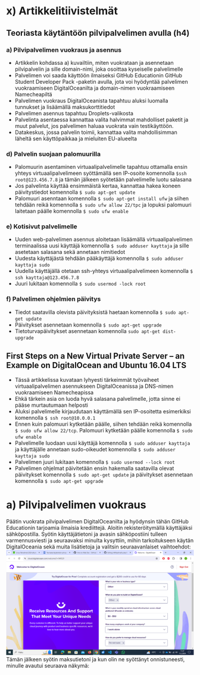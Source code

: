 # x) Artikkelitiivistelmät
## Teoriasta käytäntöön pilvipalvelimen avulla (h4)
### a) Pilvipalvelimen vuokraus ja asennus
- Artikkelin kohdassa a) kuvailtiin, miten vuokrataan ja asennetaan pilvipalvelin ja sille domain-nimi, joka osoittaa kyseiselle palvelimelle
- Palvelimen voi saada käyttöön ilmaiseksi GitHub Educationin GitHub Student Developer Pack -paketin avulla, jota voi hyödyntää palvelimen vuokraamiseen DigitalOceanilta ja domain-nimen vuokraamiseen Namecheapiltä
- Palvelimen vuokraus DigitalOceanista tapahtuu aluksi luomalla tunnukset ja lisäämällä maksukorttitiedot
- Palvelimen asennus tapahtuu Droplets-valikosta
- Palvelinta asentaessa kannattaa valita halvimmat mahdolliset paketit ja muut palvelut, jos palvelimen haluaa vuokrata vain testikäyttöön.
- Datakeskus, jossa palvelin toimii, kannattaa valita mahdollisimman läheltä sen käyttöpaikkaa ja mieluiten EU-alueelta
### d) Palvelin suojaan palomuurilla
- Palomuurin asentaminen virtuaalipalvelimelle tapahtuu ottamalla ensin yhteys virtuaalipalvelimeen syöttämällä sen IP-osoite komennolla
    ```$ssh root@123.456.7.8``` ja tämän jälkeen syötetään palvelimelle luotu salasana
- Jos palvelinta käyttää ensimmäistä kertaa, kannattaa hakea koneen päivitystiedot komennolla
    ```$ sudo apt-get update```
- Palomuuri asenntaan komennolla
    ```$ sudo apt-get install ufw``` ja siihen tehdään reikä komennolla
    ```$ sudo ufw allow 22/tpc``` ja lopuksi palomuuri laitetaan päälle komennolla
    ```$ sudo ufw enable```
### e) Kotisivut palvelimelle
- Uuden web-palvelimen asennus aloitetaan lisäämällä virtuaalipalvelimen terminaalissa uusi käyttäjä komennolla
    ```$ sudo adduser kayttaja``` ja sille asetetaan salasana sekä annetaan nimitiedot
- Uudesta käyttäjästä tehdään pääkäyttäjä komennolla
    ```$ sudo adduser kayttaja sudo```
- Uudella käyttäjällä otetaan ssh-yhteys virtuaalipalvelimeen komennolla
    ```$ ssh kayttaja@123.456.7.8```
- Juuri lukitaan komennolla
    ```$ sudo usermod -lock root```
### f) Palvelimen ohjelmien päivitys
- Tiedot saatavilla olevista päivityksistä haetaan komennolla
    ```$ sudo apt-get update```
- Päivitykset asennetaan komennolla
    ```$ sudo apt-get upgrade```
- Tietoturvapäivitykset asennetaan komennolla
    ```sudo apt-get dist-upgrade```

## First Steps on a New Virtual Private Server – an Example on DigitalOcean and Ubuntu 16.04 LTS
- Tässä artikkelissa kuvataan lyhyesti tärkeimmät työvaiheet virtuaalipalvelimen asennukseen DigitalOceanissa ja DNS-nimen vuokraamiseen Namecheapissa
- Ehkä tärkein asia on luoda hyvä salasana palvelimelle, jotta sinne ei pääse murtautumaan helposti
- Aluksi palvelimelle kirjaudutaan käyttämällä sen IP-osoitetta esimerkiksi komennolla
    ```$ ssh root@10.0.0.1```
- Ennen kuin palomuuri kytketään päälle, siihen tehdään reikä komennolla
    ```$ sudo ufw allow 22/tcp```. Palomuuri kytketään päälle komennolla
    ```$ sudo ufw enable```
- Palvelimelle luodaan uusi käyttäjä komennolla
    ```$ sudo adduser kayttaja``` ja käyttäjälle annetaan sudo-oikeudet komennolla
    ```$ sudo adduser kayttaja sudo```
- Palvelimen juuri lukitaan komennolla
    ```$ sudo usermod --lock root```
- Palvelimen ohjelmat päivitetään ensin hakemalla saatavilla olevat päivitykset komennolla
    ```$ sudo apt-get update``` ja päivitykset asennetaan komennolla
    ```$ sudo apt-get upgrade```

# a) Pilvipalvelimen vuokraus
Päätin vuokrata pilvipalvelimen DigitalOceanilta ja hyödynsin tähän GitHub Educationin tarjoamia ilmaisia krediittejä. Aloitin rekisteröitymällä käyttäjäksi sähköpostilla. Syötin käyttäjätietoni ja avasin sähköpostiini tulleen varmennusviesti ja seuraavaksi minulta kysyttiin, mihin tarkoitukseen käytän DigitalOceania sekä muita lisätietoja ja valitsin seuraavanlaiset vaihtoehdot:
![Näyttökuva (31).png](https://github.com/JukkaLak/h4MaailmaKuulee/blob/main/N%C3%A4ytt%C3%B6kuva%20(31).png)
Tämän jälkeen syötin maksutietoni ja kun olin ne syöttänyt onnistuneesti, minulle avautui seuraava näkymä:



  
